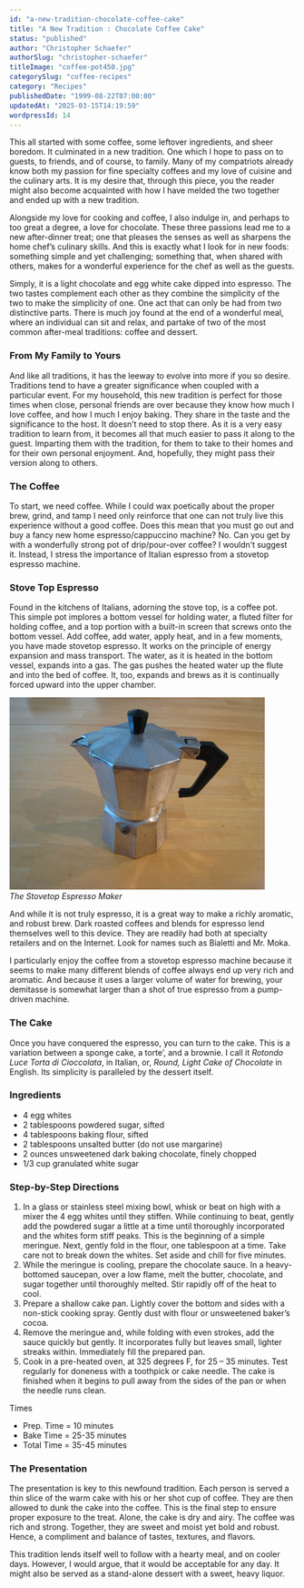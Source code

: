 ```yaml
---
id: "a-new-tradition-chocolate-coffee-cake"
title: "A New Tradition : Chocolate Coffee Cake"
status: "published"
author: "Christopher Schaefer"
authorSlug: "christopher-schaefer"
titleImage: "coffee-pot450.jpg"
categorySlug: "coffee-recipes"
category: "Recipes"
publishedDate: "1999-08-22T07:00:00"
updatedAt: "2025-03-15T14:19:59"
wordpressId: 14
---
```


This all started with some coffee, some leftover ingredients, and sheer boredom. It culminated in a new tradition. One which I hope to pass on to guests, to friends, and of course, to family. Many of my compatriots already know both my passion for fine specialty coffees and my love of cuisine and the culinary arts. It is my desire that, through this piece, you the reader might also become acquainted with how I have melded the two together and ended up with a new tradition.

Alongside my love for cooking and coffee, I also indulge in, and perhaps to too great a degree, a love for chocolate. These three passions lead me to a new after-dinner treat; one that pleases the senses as well as sharpens the home chef’s culinary skills. And this is exactly what I look for in new foods: something simple and yet challenging; something that, when shared with others, makes for a wonderful experience for the chef as well as the guests.

Simply, it is a light chocolate and egg white cake dipped into espresso. The two tastes complement each other as they combine the simplicity of the two to make the simplicity of one. One act that can only be had from two distinctive parts. There is much joy found at the end of a wonderful meal, where an individual can sit and relax, and partake of two of the most common after-meal traditions: coffee and dessert.

### From My Family to Yours

And like all traditions, it has the leeway to evolve into more if you so desire. Traditions tend to have a greater significance when coupled with a particular event. For my household, this new tradition is perfect for those times when close, personal friends are over because they know how much I love coffee, and how I much I enjoy baking. They share in the taste and the significance to the host. It doesn’t need to stop there. As it is a very easy tradition to learn from, it becomes all that much easier to pass it along to the guest. Imparting them with the tradition, for them to take to their homes and for their own personal enjoyment. And, hopefully, they might pass their version along to others.

### The Coffee

To start, we need coffee. While I could wax poetically about the proper brew, grind, and tamp I need only reinforce that one can not truly live this experience without a good coffee. Does this mean that you must go out and buy a fancy new home espresso/cappuccino machine? No. Can you get by with a wonderfully strong pot of drip/pour-over coffee? I wouldn’t suggest it. Instead, I stress the importance of Italian espresso from a stovetop espresso machine.

### Stove Top Espresso

Found in the kitchens of Italians, adorning the stove top, is a coffee pot. This simple pot implores a bottom vessel for holding water, a fluted filter for holding coffee, and a top portion with a built-in screen that screws onto the bottom vessel. Add coffee, add water, apply heat, and in a few moments, you have made stovetop espresso. It works on the principle of energy expansion and mass transport. The water, as it is heated in the bottom vessel, expands into a gas. The gas pushes the heated water up the flute and into the bed of coffee. It, too, expands and brews as it is continually forced upward into the upper chamber.

![coffee pot](coffee-pot450.jpg)  
*The Stovetop Espresso Maker*

And while it is not truly espresso, it is a great way to make a richly aromatic, and robust brew. Dark roasted coffees and blends for espresso lend themselves well to this device. They are readily had both at specialty retailers and on the Internet. Look for names such as Bialetti and Mr. Moka.

I particularly enjoy the coffee from a stovetop espresso machine because it seems to make many different blends of coffee always end up very rich and aromatic. And because it uses a larger volume of water for brewing, your demitasse is somewhat larger than a shot of true espresso from a pump-driven machine.

### The Cake

Once you have conquered the espresso, you can turn to the cake. This is a variation between a sponge cake, a torte’, and a brownie. I call it *Rotondo Luce Torta di Cioccolata*, in Italian, or, *Round, Light Cake of Chocolate* in English. Its simplicity is paralleled by the dessert itself.

### Ingredients

-   4 egg whites
-   2 tablespoons powdered sugar, sifted
-   4 tablespoons baking flour, sifted
-   2 tablespoons unsalted butter (do not use margarine)
-   2 ounces unsweetened dark baking chocolate, finely chopped
-   1/3 cup granulated white sugar

### Step-by-Step Directions

1.  In a glass or stainless steel mixing bowl, whisk or beat on high with a mixer the 4 egg whites until they stiffen. While continuing to beat, gently add the powdered sugar a little at a time until thoroughly incorporated and the whites form stiff peaks. This is the beginning of a simple meringue. Next, gently fold in the flour, one tablespoon at a time. Take care not to break down the whites. Set aside and chill for five minutes.
2.  While the meringue is cooling, prepare the chocolate sauce. In a heavy-bottomed saucepan, over a low flame, melt the butter, chocolate, and sugar together until thoroughly melted. Stir rapidly off of the heat to cool.
3.  Prepare a shallow cake pan. Lightly cover the bottom and sides with a non-stick cooking spray. Gently dust with flour or unsweetened baker’s cocoa.
4.  Remove the meringue and, while folding with even strokes, add the sauce quickly but gently. It incorporates fully but leaves small, lighter streaks within. Immediately fill the prepared pan.
5.  Cook in a pre-heated oven, at 325 degrees F, for 25 – 35 minutes. Test regularly for doneness with a toothpick or cake needle. The cake is finished when it begins to pull away from the sides of the pan or when the needle runs clean.

Times

-   Prep. Time = 10 minutes
-   Bake Time = 25-35 minutes
-   Total Time = 35-45 minutes

### The Presentation

The presentation is key to this newfound tradition. Each person is served a thin slice of the warm cake with his or her shot cup of coffee. They are then allowed to dunk the cake into the coffee. This is the final step to ensure proper exposure to the treat. Alone, the cake is dry and airy. The coffee was rich and strong. Together, they are sweet and moist yet bold and robust. Hence, a compliment and balance of tastes, textures, and flavors.

This tradition lends itself well to follow with a hearty meal, and on cooler days. However, I would argue, that it would be acceptable for any day. It might also be served as a stand-alone dessert with a sweet, heavy liquor.
